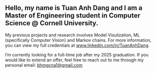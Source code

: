 ## Hello, my name is Tuan Anh Dang and I am a Master of Engineering student in Computer Science @ Cornell University. 

My previous projects and research involves Model Visulization, ML (specifically Computer Vision) and Markov chains. For more information, you can view my full credentials at www.linkedin.com/in/TuanAnhDang.

I’m currently looking for a full-time job after my 2025 graduation. If you would like to extend an offer, feel free to reach out to me through my personal email: bhmgcna1@gmail.com
